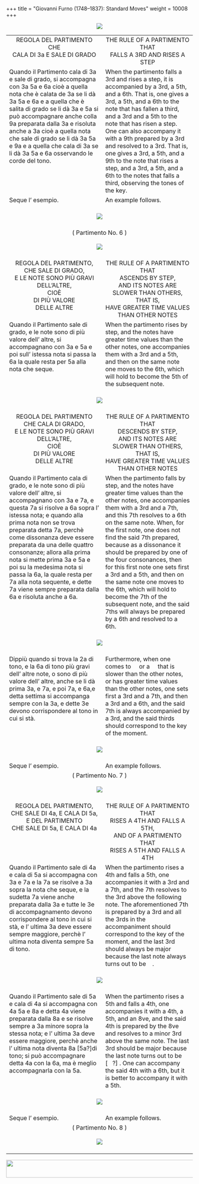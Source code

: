 +++
title = "Giovanni Furno (1748–1837): Standard Moves"
weight = 10008
+++

<body>
<p align="center"><img src="../PrevIndexNextTop.jpg" border="0" usemap="#Map"></p>
<map name="Map">
  <area shape="rect" coords="28,0,122,22" href="regoleP6.htm">
  <area shape="rect" coords="437,0,532,22" href="index.htm">
  <area shape="rect" coords="830,0,920,22" href="regoleP8.htm">
</map>
<table width="850" align="center" cellpadding="5" cellspacing="5">
  <colgroup>
  <col width="425">
  <col width="425">
  </colgroup>
  <tbody><tr>
    <td valign="top" align="center">REGOLA DEL PARTIMENTO CHE<br>
      CALA DI 3a E SALE DI GRADO</td>
    <td valign="top" align="center">THE RULE OF A PARTIMENTO THAT<br>
      FALLS A 3RD AND RISES A STEP</td>
  </tr><tr>
    <td valign="top">Quando il Partimento cala di 3a e sale di grado, si accompagna con 3a 5a e 6a cioè a quella nota che è calata de 3a se li dà 3a 5a e 6a e a quella che è salita di grado se li dà 3a e 5a si può accompagnare anche colla 9a preparata dalla 3a e risoluta anche a 3a cioè a quella nota che sale di grado se li dà 3a 5a e 9a e a quella che cala di 3a se li dà 3a 5a e 6a osservando le corde del tono.</td>
    <td valign="top">When the partimento falls a 3rd and rises a step, it is accompanied by a 3rd, a 5th, and a 6th. That is, one gives a 3rd, a 5th, and a 6th to the note that has fallen a third, and a 3rd and a 5th to the note that has risen a step. One can also accompany it with a 9th prepared by a 3rd and resolved to a 3rd. That is, one gives a 3rd, a 5th, and a 9th to the note that rises a step, and a 3rd, a 5th, and a 6th to the notes that falls a third, observing the tones of the key.</td>
  </tr><tr>
    <td valign="top">Seque l’ esempio.</td>
    <td valign="top">An example follows.</td>
  </tr><tr>
    <td colspan="2" align="center"><br>
      <img src="images/Cala3aSala2a.jpg"><br>
      <br></td>
  </tr><tr>
    <td colspan="2" align="center">( Partimento No. 6 )<br>
      <br>
      <img src="images/PartiP10two.jpg"><br>
      <br></td>
  </tr><tr>
    <td valign="top" align="center">REGOLA DEL PARTIMENTO,<br>
      CHE SALE DI GRADO,<br>
      E LE NOTE SONO PIÙ GRAVI DELL’ALTRE,<br>
      CIOÈ<br>
      DI PIÙ VALORE<br>
      DELLE ALTRE</td>
    <td valign="top" align="center">THE RULE OF A PARTIMENTO THAT<br>
      ASCENDS BY STEP,<br>
      AND ITS NOTES ARE SLOWER THAN OTHERS,<br>
      THAT IS,<br>
      HAVE GREATER TIME VALUES<br>
      THAN OTHER NOTES</td>
  </tr><tr>
    <td valign="top">Quando il Partimento sale di grado, e le note sono di più valore dell’ altre, si accompagnano con 3a e 5a e poi sull’ istessa nota si passa la 6a la quale resta per 5a alla nota che seque.</td>
    <td valign="top">When the partimento rises by step, and the notes have greater time values than the other notes, one accompanies them with a 3rd and a 5th, and then on the same note one moves to the 6th, which will hold to become the 5th of the subsequent note.</td>
  </tr><tr>
    <td colspan="2" align="center"><br>
      <img src="images/SaleDiGrado.jpg"><br>
      <br></td>
  </tr><tr>
    <td valign="top" align="center">REGOLA DEL PARTIMENTO<br>
      CHE CALA DI GRADO,<br>
      E LE NOTE SONO PIÙ GRAVI DELL’ALTRE,<br>
      CIOÈ<br>
      DI PIÙ VALORE<br>
      DELLE ALTRE</td>
    <td valign="top" align="center">THE RULE OF A PARTIMENTO THAT<br>
      DESCENDS BY STEP,<br>
      AND ITS NOTES ARE SLOWER THAN OTHERS,<br>
      THAT IS,<br>
      HAVE GREATER TIME VALUES<br>
      THAN OTHER NOTES</td>
  </tr><tr>
    <td valign="top">Quando il Partimento cala di grado, e le note sono di più valore dell’ altre, si accompagnano con 3a e 7a, e questa 7a si risolve a 6a sopra l’ istessa nota; e quando alla prima nota non se trova preparata detta 7a, perchè come dissonanza deve essere preparata da una delle quattro consonanze; allora alla prima nota si mette prima 3a e 5a e poi su la medesima nota si passa la 6a, la quale resta per 7a alla nota sequente, e dette 7a viene sempre preparata dalla 6a e risoluta anche a 6a.</td>
    <td valign="top">When the partimento falls by step, and the notes have greater time values than the other notes, one accompanies them with a 3rd and a 7th, and this 7th resolves to a 6th on the same note. When, for the first note, one does not find the said 7th prepared, because as a dissonance it should be prepared by one of the four consonances, then for this first note one sets first a 3rd and a 5th, and then on the same note one moves to the 6th, which will hold to become the 7th of the subsequent note, and the said 7ths will always be prepared by a 6th and resolved to a 6th.</td>
  </tr><tr>
    <td colspan="2" align="center"><br>
      <img src="images/CalaDiGrado.jpg"><br>
      <br></td>
  </tr><tr>
    <td valign="top"><span class="style2">Dippiù quando si trova la 2a di tono, e la 6a di tono più gravi dell’ altre note, o sono di più valore dell’ altre, anche se li dà prima 3a, e 7a, e poi 7a, e 6a,e detta settima si accompanga sempre con la 3a, e dette 3e devono corrispondere al tono in cui si stà.</span></td>
    <td valign="top"><span class="style2">Furthermore, when one comes to <span class="style3"><img src="images/BassTwo.gif" width="13" height="13"></span> or a <span class="style3"><img src="images/BassSix.gif" width="13" height="13"></span> that is slower than the other notes, or has greater time values than the other notes, one sets first a 3rd and a 7th, and then a 3rd and a 6th, and the said 7th is always accompanied by a 3rd, and the said thirds should correspond to the key of the moment.</span></td>
  </tr><tr>
    <td colspan="2" align="center"><br>
      <img src="images/SestaPiuGrava.jpg"><br>
      <br></td>
  </tr><tr>
    <td valign="top">Seque l’ esempio.</td>
    <td valign="top">An example follows.</td>
  </tr><tr>
    <td colspan="2" align="center">( Partimento No. 7 )<br>
      <br>
      <img src="images/PartiP12.jpg"><br>
      <br></td>
  </tr><tr>
    <td valign="top" align="center">REGOLA DEL PARTIMENTO,<br>
      CHE SALE DI 4a, E CALA DI 5a,<br>
      E DEL PARTIMENTO<br>
      CHE SALE DI 5a, E CALA DI 4a</td>
    <td valign="top" align="center">THE RULE OF A PARTIMENTO THAT<br>
      RISES A 4TH AND FALLS A 5TH,<br>
      AND OF A PARTIMENTO THAT<br>
      RISES A 5TH AND FALLS A 4TH</td>
  </tr><tr>
    <td valign="top">Quando il Partimento sale di 4a e cala di 5a si accompagna con 3a e 7a e la 7a se risolve a 3a sopra la nota che seque, e la sudetta 7a viene anche preparata dalla 3a e tutte le 3e di accompagnamento devono corrispondere al tono in cui si stà, e l’ ultima 3a deve essere sempre maggiore, perchè l’ ultima nota diventa sempre 5a di tono.</td>
    <td valign="top">When the partimento rises a 4th and falls a 5th, one accompanies it with a 3rd and a 7th, and the 7th resolves to the 3rd above the following note. The aforementioned 7th is prepared by a 3rd and all the 3rds in the accompaniment should correspond to the key of the moment, and the last 3rd should always be major because the last note always turns out to be <span class="style3"><img src="images/BassFive.gif" width="13" height="13"></span>. </td>
  </tr><tr>
    <td colspan="2" align="center"><br>
      <img src="images/Sale4aCala5a.jpg"><br>
      <br></td>
  </tr><tr>
    <td valign="top"><span class="style2">Quando il Partimento sale di 5a e cala di 4a si accompagna con 4a 5a e 8a e detta 4a viene preparata dalla 8a e se risolve sempre a 3a minore sopra la stessa nota; e l’ ultima 3a deve essere maggiore, perchè anche l’ ultima nota diventa 8a [5a?]di tono; si può accompagnare detta 4a con la 6a, ma è meglio accompagnarla con la 5a.</span></td>
    <td valign="top"><span class="style2">When the partimento rises a 5th and falls a 4th, one accompanies it with a 4th, a 5th, and an 8ve, and the said 4th is prepared by the 8ve and resolves to a minor 3rd above the same note. The last 3rd should be major because the last note turns out to be <span class="style3"><img src="images/BassEight.gif" width="13" height="13"><span class="style2"> [<span class="style3"><img src="images/BassFive.gif" width="13" height="13"></span>?] </span></span>. One can accompany the said 4th with a 6th, but it is better to accompany it with a 5th.</span></td>
  </tr><tr>
    <td colspan="2" align="center"><br>
      <img src="images/Sale5aCala4a.jpg"><br>
      <br></td>
  </tr><tr>
    <td valign="top">Seque l’ esempio.</td>
    <td valign="top">An example follows.</td>
  </tr><tr>
    <td colspan="2" align="center">( Partimento No. 8 )<br>
      <br>
      <img src="images/PartiP13.jpg"><br>
      <br></td>
</tr></tbody></table>
<p align="center"><img src="../PrevIndexNextBot.jpg" width="962" height="48" border="0" usemap="#Map3"></p>
<map name="Map3">
  <area shape="rect" coords="29,25,123,47" href="regoleP6.htm">
  <area shape="rect" coords="435,25,530,47" href="index.htm">
  <area shape="rect" coords="831,25,921,47" href="regoleP8.htm">
</map>


</body>
